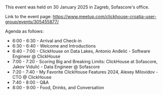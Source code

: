 This event was held on 30 January 2025 in Zagreb, Sofascore's office.

Link to the event page: https://www.meetup.com/clickhouse-croatia-user-group/events/305455877/

Agenda as follows:
- 6:00 - 6:30 - Arrival and Check-in
- 6:30 - 6:40 - Welcome and Introductions
- 6:40 - 7:00 - ClickHouse on Data Lakes, Antonio Anđelić - Software Engineer @ ClickHouse
- 7:00 - 7:20 - Scoring Big and Breaking Limits: ClickHouse at Sofascore, Jakov Vidulić - Data Engineer @ Sofascore
- 7:20 - 7:40 - My Favorite ClickHouse Features 2024, Alexey Milovidov - CTO @ ClickHouse
- 7:40 - 8:00 - Q&A
- 8:00 - 9:00 - Food, Drinks, and Conversation
